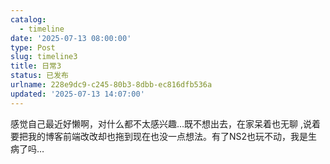 ```yaml
---
catalog:
  - timeline
date: '2025-07-13 08:00:00'
type: Post
slug: timeline3
title: 日常3
status: 已发布
urlname: 228e9dc9-c245-80b3-8dbb-ec816dfb536a
updated: '2025-07-13 14:07:00'
---
```


感觉自己最近好懒啊，对什么都不太感兴趣…既不想出去，在家呆着也无聊 ,说着要把我的博客前端改改却也拖到现在也没一点想法。有了NS2也玩不动，我是生病了吗…

